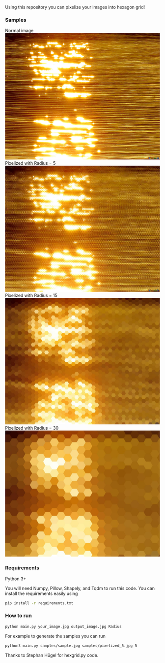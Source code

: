 Using this repository you can pixelize your images into hexagon grid!

### Samples
Normal image
![Normal](samples/sample.jpg)
Pixelized with Radius = 5
![R=5](samples/pixelized_5.jpg)
Pixelized with Radius = 15
![R=15](samples/pixelized_15.jpg)
Pixelized with Radius = 30
![R=30](samples/pixelized_30.jpg)


### Requirements
Python 3+

You will need Numpy, Pillow, Shapely, and Tqdm to run this code.
You can install the requirements easily using 
```bash
pip install -r requirements.txt
```

### How to run
```bash
python main.py your_image.jpg output_image.jpg Radius
```
For example to generate the samples you can run
```bash
python3 main.py samples/sample.jpg samples/pixelized_5.jpg 5
```

Thanks to Stephan Hügel for hexgrid.py code.
